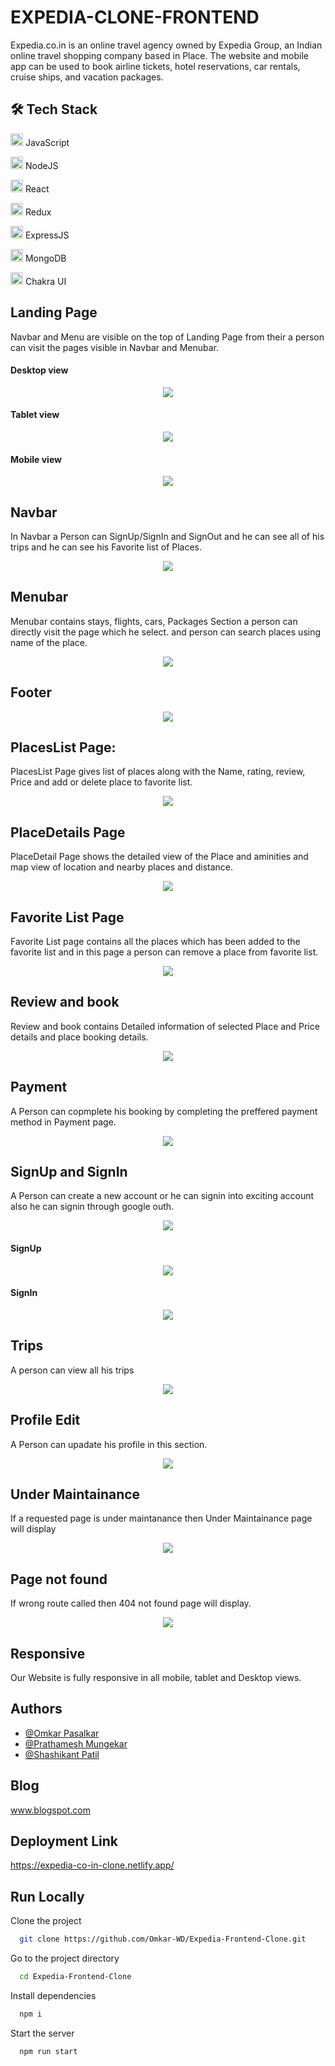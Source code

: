 
# EXPEDIA-CLONE-FRONTEND

Expedia.co.in is an online travel agency owned by Expedia Group, an Indian online travel shopping company based in Place. The website and mobile app can be used to book airline tickets, hotel reservations, car rentals, cruise ships, and vacation packages.

## 🛠 Tech Stack
<img src="https://cdn-icons-png.flaticon.com/512/1199/1199124.png" width=20/> JavaScript

<img src="https://cdn-icons-png.flaticon.com/512/919/919825.png" width=20/> NodeJS

<img src="https://cdn-icons-png.flaticon.com/512/1126/1126012.png" width=20/> React

<img src="https://cdn-icons-png.flaticon.com/512/1125/1125259.png" width=20/> Redux

<img src="https://w7.pngwing.com/pngs/925/447/png-transparent-express-js-node-js-javascript-mongodb-node-js-text-trademark-logo-thumbnail.png" width=20/> ExpressJS

<img src="https://imgs.search.brave.com/twNPzAinl9qO4U8URFZBWpC1Dhld-pFLviROBcxcH3E/rs:fit:561:225:1/g:ce/aHR0cHM6Ly90c2Ux/Lm1tLmJpbmcubmV0/L3RoP2lkPU9JUC44/VDRoZHZEY2lCSk4w/QWZiZnh5a193SGFH/USZwaWQ9QXBp" width=20/> MongoDB


<img src="https://imgs.search.brave.com/TdMohCF5jDPE3Qgo94uj5PLnYQRKcFaGq4uklYKnKRI/rs:fit:200:225:1/g:ce/aHR0cHM6Ly90c2Uz/Lm1tLmJpbmcubmV0/L3RoP2lkPU9JUC5s/UmIwN04zNGhjc05L/dWZ4VldrRm9BQUFB/QSZwaWQ9QXBp" width=20/> Chakra UI

## Landing Page
Navbar and Menu are visible on the top of Landing Page from their a person can visit the pages visible in Navbar and Menubar.

#### Desktop view
<p align="center"> 
    <img src="https://user-images.githubusercontent.com/96103433/161424736-3c96d20a-43c6-4270-8cdf-08d9af52a275.png"/>
</p>


#### Tablet view
<p align="center"> 
    <img src="https://user-images.githubusercontent.com/96103433/161424767-32cb5ae5-2e86-4e56-921f-082d39ca0c44.png"/>
</p>


 #### Mobile view

<p align="center"> 
    <img src="https://user-images.githubusercontent.com/96103433/161424809-c45636b8-6c29-412b-867a-b7c831f76bf4.png"/>
</p>



## Navbar
In Navbar a Person can SignUp/SignIn and SignOut and he can see all of his trips and he can see his Favorite list of Places.
<p align="center"> 
    <img src="https://user-images.githubusercontent.com/96103433/161424845-4a8536a8-611d-4edb-8c4f-8f9ecd13c48c.PNG"/>
</p>

## Menubar
Menubar contains stays, flights, cars, Packages Section a person can directly visit the page which he select. and person can search places using name of the place.
<p align="center"> 
    <img src="https://user-images.githubusercontent.com/96103433/161424859-4aa5b7b8-8b62-4e2e-a09d-b27db7d1559b.PNG"/>
</p>


## Footer
<p align="center"> 
    <img src="https://user-images.githubusercontent.com/96103433/161424865-08b421f2-76ee-4064-9e9e-d79c2efbd6d1.PNG"/>
</p>



## PlacesList Page:

PlacesList Page gives list of places along with the Name, rating, review, Price and add or delete place to favorite list.
<p align="center"> 
    <img src="https://user-images.githubusercontent.com/96103433/161424888-b3fd9c73-1a4a-4fdd-9920-cb8dfc66ed91.PNG"/>
</p>


## PlaceDetails Page
PlaceDetail Page shows the detailed view of the Place and aminities and map view of location and nearby places and distance. 
<p align="center"> 
    <img src="https://user-images.githubusercontent.com/96103433/161424901-00ae13c0-1639-41b8-b03c-f9c70b84288e.PNG"/>
</p>

## Favorite List Page

Favorite List page contains all the places which has been added to the favorite list and in this page a person can remove a place from favorite list.
<p align="center"> 
    <img src="https://user-images.githubusercontent.com/96103433/161424914-c8d2a054-e045-4368-854a-20157852a089.PNG"/>
</p>

## Review and book

Review and book contains Detailed information of selected Place and Price details and place booking details.
<p align="center"> 
    <img src="https://user-images.githubusercontent.com/96103433/161424922-b2140d6d-c677-411b-bbce-00d20a1a836a.PNG"/>
</p>

## Payment
A Person can copmplete his booking by completing the preffered payment method in Payment page.
<p align="center"> 
    <img src="https://via.placeholder.com/468x300?text=App+Screenshot+Here"/>
</p>


## SignUp and SignIn

A Person can create a new account or he can signin into exciting account also he can signin through google outh.
<p align="center"> 
    <img src="https://user-images.githubusercontent.com/96103433/161424940-35fa06ef-3edc-4414-8621-89532f7fb71b.PNG"/>
</p>


#### SignUp
<p align="center"> 
    <img src="https://user-images.githubusercontent.com/96103433/161424944-ce398ec8-dc30-496c-a575-1774733e7cbc.PNG"/>
</p>



#### SignIn
<p align="center"> 
    <img src="https://user-images.githubusercontent.com/96103433/161424949-6750f605-9a1a-474e-bb67-60e582704f99.PNG"/>
</p>



## Trips

A person can view all his trips
<p align="center"> 
    <img src="https://user-images.githubusercontent.com/96103433/161424960-7f7925e7-521e-4a41-87b1-00edb233312b.PNG"/>
</p>


## Profile Edit

A Person can upadate his profile in this section.
<p align="center"> 
    <img src="https://user-images.githubusercontent.com/96103433/161424972-463a60fb-a709-4c56-b8cb-78c617a88dcf.PNG"/>
</p>


## Under Maintainance

If a requested page is under maintanance then Under Maintainance page will display

<p align="center"> 
    <img src="https://user-images.githubusercontent.com/96103433/161424985-f242eab2-2b32-45f6-af05-c631bd7454e4.PNG"/>
</p>

## Page not found

If wrong route called then 404 not found page will display.
<p align="center"> 
    <img src="https://user-images.githubusercontent.com/96103433/161425093-70e2c38a-d257-4186-b755-a29cb0fdfdf1.PNG"/>
</p>


## Responsive

Our Website is fully responsive in all mobile, tablet and Desktop views.
## Authors

- [@Omkar Pasalkar](https://github.com/Omkar-WD)
- [@Prathamesh Mungekar](https://github.com/prathamsm7)
- [@Shashikant Patil](https://github.com/shashi530)

## Blog
www.blogspot.com

## Deployment Link
https://expedia-co-in-clone.netlify.app/

## Run Locally

Clone the project

```bash
  git clone https://github.com/Omkar-WD/Expedia-Frontend-Clone.git
```

Go to the project directory

```bash
  cd Expedia-Frontend-Clone
```

Install dependencies

```bash
  npm i
```

Start the server

```bash
  npm run start
```

